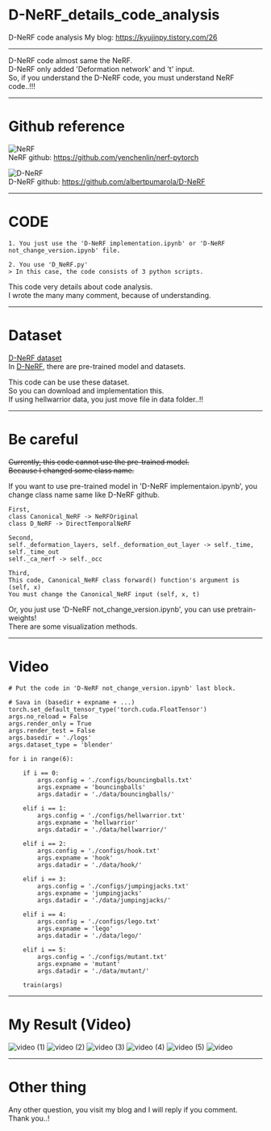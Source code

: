 # D-NeRF_details_code_analysis
D-NeRF code analysis
My blog: https://kyujinpy.tistory.com/26  
  
------------   
D-NeRF code almost same the NeRF.  
D-NeRF only added 'Deformation network' and 't' input.  
So, if you understand the D-NeRF code, you must understand NeRF code..!!!  

------------  
# Github reference  
![NeRF](https://img1.daumcdn.net/thumb/R1280x0/?scode=mtistory2&fname=https%3A%2F%2Fblog.kakaocdn.net%2Fdn%2FdeF4Z1%2FbtrUnYtvDFF%2FNkTX26LO6zjvMiAv8k5qe0%2Fimg.png)   
NeRF github: https://github.com/yenchenlin/nerf-pytorch   
   
   
![D-NeRF](https://user-images.githubusercontent.com/98331298/209345374-8c2d10b1-1fac-47d6-9c6c-ec9a71fd6ac8.png)   
D-NeRF github: https://github.com/albertpumarola/D-NeRF  
  
------------  
# CODE  
```
1. You just use the 'D-NeRF implementation.ipynb' or 'D-NeRF not_change_version.ipynb' file.

2. You use 'D_NeRF.py'  
> In this case, the code consists of 3 python scripts.  
```
  
This code very details about code analysis.  
I wrote the many many comment, because of understanding.  

------------
# Dataset  
[D-NeRF dataset](https://www.mdpi.com/2073-8994/14/12/2657)  
In [D-NeRF](https://github.com/albertpumarola/D-NeRF  ), there are pre-trained model and datasets.  
  
This code can be use these dataset.  
So you can download and implementation this.  
If using hellwarrior data, you just move file in data folder..!!  
    
------------
# Be careful  
~~Currently, this code cannot use the pre-trained model.~~  
~~Because I changed some class name.~~  
  
If you want to use pre-trained model in 'D-NeRF implementaion.ipynb', you change class name same like D-NeRF github.    
```
First,  
class Canonical_NeRF -> NeRFOriginal  
class D_NeRF -> DirectTemporalNeRF  

Second,  
self._deformation_layers, self._deformation_out_layer -> self._time, self._time_out  
self._ca_nerf -> self._occ  

Third,
This code, Canonical_NeRF class forward() function's argument is (self, x)
You must change the Canonical_NeRF input (self, x, t)
```  
  
Or, you just use 'D-NeRF not_change_version.ipynb', you can use pretrain-weights!  
There are some visualization methods.   
  
------------  
# Video
```
# Put the code in 'D-NeRF not_change_version.ipynb' last block.

# Sava in (basedir + expname + ...)
torch.set_default_tensor_type('torch.cuda.FloatTensor')
args.no_reload = False
args.render_only = True
args.render_test = False
args.basedir = './logs'
args.dataset_type = 'blender'

for i in range(6):
    
    if i == 0:
        args.config = './configs/bouncingballs.txt'
        args.expname = 'bouncingballs'
        args.datadir = './data/bouncingballs/'
    
    elif i == 1:
        args.config = './configs/hellwarrior.txt'
        args.expname = 'hellwarrior'
        args.datadir = './data/hellwarrior/'
    
    elif i == 2:
        args.config = './configs/hook.txt'
        args.expname = 'hook'
        args.datadir = './data/hook/'
        
    elif i == 3:
        args.config = './configs/jumpingjacks.txt'
        args.expname = 'jumpingjacks'
        args.datadir = './data/jumpingjacks/'
    
    elif i == 4:
        args.config = './configs/lego.txt'
        args.expname = 'lego'
        args.datadir = './data/lego/'
        
    elif i == 5:
        args.config = './configs/mutant.txt'
        args.expname = 'mutant'
        args.datadir = './data/mutant/'
    
    train(args)
```  
  
------------
# My Result (Video)  
![video (1)](https://user-images.githubusercontent.com/98331298/209425314-8d8f1ec2-136f-4bf7-b469-369f3d86ae7d.gif)
![video (2)](https://user-images.githubusercontent.com/98331298/209425321-e915c651-9821-4ae1-bf81-518c3598ff88.gif)
![video (3)](https://user-images.githubusercontent.com/98331298/209425323-125dc4f7-08da-4b2e-a726-07c003a5e8f7.gif)
![video (4)](https://user-images.githubusercontent.com/98331298/209425326-45e35895-3c55-44f8-a2c4-2892dc60d2db.gif)
![video (5)](https://user-images.githubusercontent.com/98331298/209425328-2c1669d5-7ae3-483b-a1c1-84772bc310a7.gif)
![video](https://user-images.githubusercontent.com/98331298/209425330-cb8d8abf-9790-499b-a2cf-3cff802d99a9.gif)
    
------------
# Other thing   
Any other question, you visit my blog and I will reply if you comment.  
Thank you..!  
